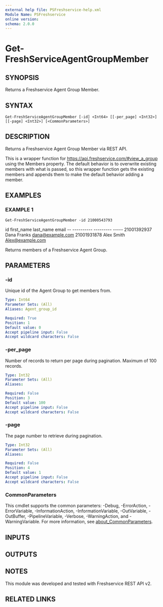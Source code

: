 ```yaml
---
external help file: PSFreshservice-help.xml
Module Name: PSFreshservice
online version:
schema: 2.0.0
---
```


# Get-FreshServiceAgentGroupMember

## SYNOPSIS
Returns a Freshservice Agent Group Member.

## SYNTAX

```
Get-FreshServiceAgentGroupMember [-id] <Int64> [[-per_page] <Int32>] [[-page] <Int32>] [<CommonParameters>]
```

## DESCRIPTION
Returns a Freshservice Agent Group Member via REST API.

This is a wrapper function for https://api.freshservice.com/#view_a_group using the Members property.
The
default behavior is to overwrite existing members with what is passed, so this wrapper function gets the
existing members and appends them to make the default behavior adding a member.

## EXAMPLES

### EXAMPLE 1
```
Get-FreshServiceAgentGroupMember -id 21000543793
```

id first_name last_name   email
        -- ---------- ---------   -----
21001392937 Dana        Franks dana@example.com
21001931878 Alex       Smith     Alex@example.com

Returns members of a Freshservice Agent Group.

## PARAMETERS

### -id
Unique id of the Agent Group to get members from.

```yaml
Type: Int64
Parameter Sets: (All)
Aliases: Agent_group_id

Required: True
Position: 1
Default value: 0
Accept pipeline input: False
Accept wildcard characters: False
```

### -per_page
Number of records to return per page during pagination. 
Maximum of 100 records.

```yaml
Type: Int32
Parameter Sets: (All)
Aliases:

Required: False
Position: 3
Default value: 100
Accept pipeline input: False
Accept wildcard characters: False
```

### -page
The page number to retrieve during pagination.

```yaml
Type: Int32
Parameter Sets: (All)
Aliases:

Required: False
Position: 4
Default value: 1
Accept pipeline input: False
Accept wildcard characters: False
```

### CommonParameters
This cmdlet supports the common parameters: -Debug, -ErrorAction, -ErrorVariable, -InformationAction, -InformationVariable, -OutVariable, -OutBuffer, -PipelineVariable, -Verbose, -WarningAction, and -WarningVariable. For more information, see [about_CommonParameters](http://go.microsoft.com/fwlink/?LinkID=113216).

## INPUTS

## OUTPUTS

## NOTES
This module was developed and tested with Freshservice REST API v2.

## RELATED LINKS
